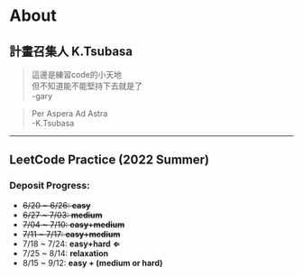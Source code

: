 # About  

## 計畫召集人 K.Tsubasa

>這邊是練習code的小天地  
>但不知道能不能堅持下去就是了  
>-gary  

>Per Aspera Ad Astra  
>-K.Tsubasa  
---
## LeetCode Practice (2022 Summer)
### Deposit Progress:
* ~~6/20 ~ 6/26: **easy**~~
* ~~6/27 ~ 7/03: **medium**~~
* ~~7/04 ~ 7/10: **easy+medium**~~
* ~~7/11 ~ 7/17: **easy+medium**~~
* 7/18 ~ 7/24: **easy+hard** **&lArr;**
* 7/25 ~ 8/14: **relaxation**
* 8/15 ~ 9/12: **easy + (medium or hard)**
